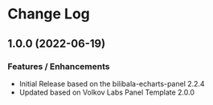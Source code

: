 # Change Log

## 1.0.0 (2022-06-19)

### Features / Enhancements

- Initial Release based on the bilibala-echarts-panel 2.2.4
- Updated based on Volkov Labs Panel Template 2.0.0
